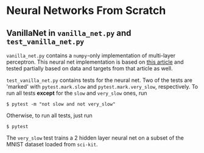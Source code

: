 # Neural Networks From Scratch

## VanillaNet in `vanilla_net.py` and `test_vanilla_net.py`

`vanilla_net.py` contains a `numpy`-only implementation of multi-layer perceptron. This neural net implementation is based on [this article](https://mattmazur.com/2015/03/17/a-step-by-step-backpropagation-example/) and tested partially based on data and targets from that article as well.

`test_vanilla_net.py` contains tests for the neural net. Two of the tests are 'marked' with `pytest.mark.slow` and `pytest.mark.very_slow`, respectively. To run all tests **except** for the `slow` and `very_slow` ones, run

```
$ pytest -m "not slow and not very_slow"
```

Otherwise, to run all tests, just run

```
$ pytest
```

The `very_slow` test trains a 2 hidden layer neural net on a subset of the MNIST dataset loaded from `sci-kit`. 